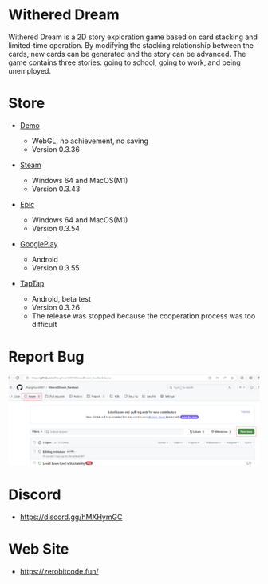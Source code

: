 # Withered Dream
Withered Dream is a 2D story exploration game based on card stacking and limited-time operation. By modifying the stacking relationship between the cards, new cards can be generated and the story can be advanced. The game contains three stories: going to school, going to work, and being unemployed.

# Store
- [Demo](https://zhanghuan0407.github.io/WizenedDream_Feedback/WizenedDream/)
  - WebGL, no achievement, no saving
  - Version 0.3.36

- [Steam](https://store.steampowered.com/app/2640600/_/)
  - Windows 64 and MacOS(M1)
  - Version 0.3.43

- [Epic](https://store.epicgames.com/zh-CN/p/wizened-dream-ec61c3)
  - Windows 64 and MacOS(M1)
  - Version 0.3.54

- [GooglePlay](https://play.google.com/store/apps/details?id=com.ZhangHuan.WizenedDream)
  - Android
  - Version 0.3.55

- [TapTap]()
  - Android, beta test
  - Version 0.3.26
  - The release was stopped because the cooperation process was too difficult

# Report Bug
![ReportBug](ReportBug.png)

# Discord
- https://discord.gg/hMXHymGC

# Web Site
- https://zerobitcode.fun/
